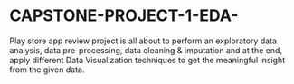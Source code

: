 # CAPSTONE-PROJECT-1-EDA-
Play store app review project is all about to perform an exploratory data analysis, data pre-processing, data cleaning & imputation and at the end, apply different Data Visualization techniques to get the meaningful insight from the given data.

